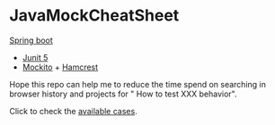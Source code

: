 # JavaMockCheatSheet

[Spring boot](https://spring.io/projects/spring-boot)

+ [Junit 5](https://junit.org/junit5/docs/current/user-guide/)
+ [Mockito](https://site.mockito.org/#how) + [Hamcrest](http://hamcrest.org/JavaHamcrest/tutorial)

Hope this repo can help me to reduce the time spend on searching in browser history and projects for "
How to test XXX behavior".

Click to check the [available cases](/src/test/java).